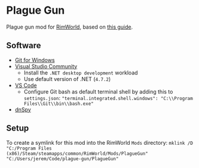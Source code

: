 # Plague Gun
Plague gun mod for [RimWorld](https://store.steampowered.com/app/294100/RimWorld/),
based on [this guide](https://rimworldwiki.com/wiki/Plague_Gun_(1.1)).


## Software
- [Git for Windows](https://gitforwindows.org/)
- [Visual Studio Community](https://visualstudio.microsoft.com/vs/community/)
    - Install the `.NET desktop development` workload
    - Use default version of .NET (`4.7.2`)
- [VS Code](https://code.visualstudio.com/)
    - Configure Git bash as default terminal shell by adding this to `settings.json`:
    `"terminal.integrated.shell.windows": "C:\\Program Files\\Git\\bin\\bash.exe"`
- [dnSpy](https://github.com/dnSpy/dnSpy)

## Setup
To create a symlink for this mod into the RimWorld `Mods` directory:
`mklink /D "C:/Program Files (x86)/Steam/steamapps/common/RimWorld/Mods/PlagueGun" "C:/Users/jerem/Code/plague-gun/PlagueGun"`
